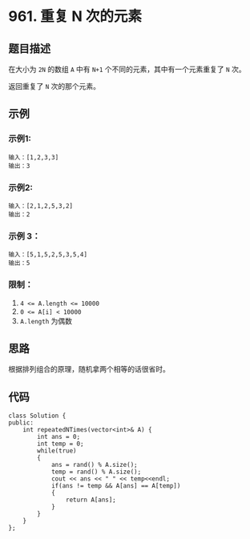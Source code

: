 # 961. 重复 N 次的元素

## 题目描述

在大小为 `2N` 的数组 `A` 中有 `N+1` 个不同的元素，其中有一个元素重复了 `N` 次。

返回重复了 `N` 次的那个元素。

## 示例

### 示例1:

```
输入：[1,2,3,3]
输出：3
```

### 示例2:

```
输入：[2,1,2,5,3,2]
输出：2
```

### 示例 3：

```
输入：[5,1,5,2,5,3,5,4]
输出：5
```

### 限制：

1. `4 <= A.length <= 10000`
2. `0 <= A[i] < 10000`
3. `A.length` 为偶数

## 思路

根据排列组合的原理，随机拿两个相等的话很省时。

## 代码

```
class Solution {
public:
    int repeatedNTimes(vector<int>& A) {
        int ans = 0;
        int temp = 0;
        while(true)
        {
            ans = rand() % A.size();
            temp = rand() % A.size();
            cout << ans << " " << temp<<endl;
            if(ans != temp && A[ans] == A[temp])
            {
                return A[ans];
            }
        }
    }
};
```

